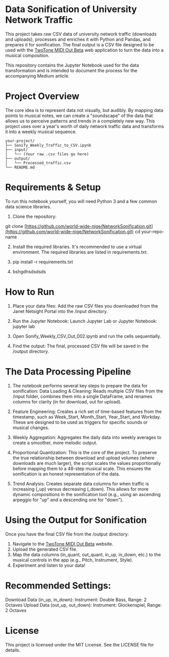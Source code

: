 # Data Sonification of University Network Traffic  

This project takes raw CSV data of university network traffic (downloads and uploads), processes and enriches it with Python and Pandas, and prepares it for sonification. The final output is a CSV file designed to be used with the [TwoTone MIDI Out Beta](https://twotone-midiout-beta.netlify.app/) web application to turn the data into a musical composition.

This repository contains the Jupyter Notebook used for the data transformation and is intended to document the process for the accompanying Medium article.

# Project Overview
The core idea is to represent data not visually, but audibly. By mapping data points to musical notes, we can create a "soundscape" of the data that allows us to perceive patterns and trends in a completely new way. This project uses over a year's worth of daily network traffic data and transforms it into a weekly musical sequence.  

```
your-project/  
├── Sonify_Weekly_Traffic_to_CSV.ipynb  
├── input/  
│   └── (Your raw .csv files go here)  
├── output/  
│   └── Processed_traffic.csv  
└── README.md  
```


# Requirements & Setup
To run this notebook yourself, you will need Python 3 and a few common data science libraries.

1. Clone the repository:

git clone [https://github.com/world-wide-nige/NetworkSonification.git](https://github.com/world-wide-nige/NetworkSonification.git)
cd your-repo-name

2. Install the required libraries. It's recommended to use a virtual environment. The required libraries are listed in requirements.txt.
3. pip install -r requirements.txt

4. bshgdhsdsdsds

# How to Run
1. Place your data files: Add the raw CSV files you downloaded from the Janet Netsight Portal into the /input directory.
2. Run the Jupyter Notebook: Launch Jupyter Lab or Jupyter Notebook:
jupyter lab

3. Open Sonify_Weekly_CSV_Out_002.ipynb and run the cells sequentially.
4. Find the output: The final, processed CSV file will be saved in the /output directory.

# The Data Processing Pipeline

1. The notebook performs several key steps to prepare the data for sonification:
Data Loading & Cleaning: Reads multiple CSV files from the /input folder, combines them into a single DataFrame, and renames columns for clarity (in for download, out for upload).

2. Feature Engineering: Creates a rich set of time-based features from the timestamp, such as Week_Start, Month_Start, Year_Start, and Workday. These are designed to be used as triggers for specific sounds or musical changes.

3. Weekly Aggregation: Aggregates the daily data into weekly averages to create a smoother, more melodic output.

4. Proportional Quantization: This is the core of the project. To preserve the true relationship between download and upload volumes (where downloads are much larger), the script scales the values proportionally before mapping them to a 48-step musical scale. This ensures the sonification is an honest representation of the data.

5. Trend Analysis: Creates separate data columns for when traffic is increasing (_up) versus decreasing (_down). This allows for more dynamic compositions in the sonification tool (e.g., using an ascending arpeggio for "up" and a descending one for "down").

# Using the Output for Sonification
Once you have the final CSV file from the /output directory:

1. Navigate to the [TwoTone MIDI Out Beta](https://twotone-midiout-beta.netlify.app/) website.
2. Upload the generated CSV file.
3. Map the data columns (in_quant, out_quant, in_up, in_down, etc.) to the musical controls in the app (e.g., Pitch, Instrument, Style).
4. Experiment and listen to your data!

# Recommended Settings:
Download Data (in_up, in_down): Instrument: Double Bass, Range: 2 Octaves
Upload Data (out_up, out_down): Instrument: Glockenspiel, Range: 2 Octaves

# License
This project is licensed under the MIT License. See the LICENSE file for details.
